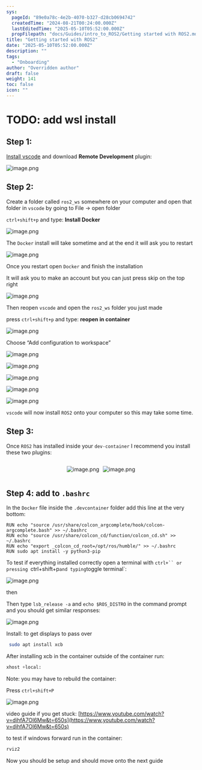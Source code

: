 ```yaml
---
sys:
  pageId: "89e0a78c-4e2b-4070-b327-d28cb0694742"
  createdTime: "2024-08-21T00:24:00.000Z"
  lastEditedTime: "2025-05-10T05:52:00.000Z"
  propFilepath: "docs/Guides/intro_to_ROS2/Getting started with ROS2.md"
title: "Getting started with ROS2"
date: "2025-05-10T05:52:00.000Z"
description: ""
tags:
  - "Onboarding"
author: "Overridden author"
draft: false
weight: 141
toc: false
icon: ""
---
```


# TODO: add wsl install

## Step 1:

[Install vscode](https://code.visualstudio.com/download) and download **Remote Development** plugin:

![image.png](https://prod-files-secure.s3.us-west-2.amazonaws.com/d518164a-d88e-44d1-a4ee-3adb3bd8bce0/efb52993-1881-4a40-b95e-6f020334f022/image.png?X-Amz-Algorithm=AWS4-HMAC-SHA256&X-Amz-Content-Sha256=UNSIGNED-PAYLOAD&X-Amz-Credential=ASIAZI2LB4665TGGTYUD%2F20250706%2Fus-west-2%2Fs3%2Faws4_request&X-Amz-Date=20250706T090823Z&X-Amz-Expires=3600&X-Amz-Security-Token=IQoJb3JpZ2luX2VjEE8aCXVzLXdlc3QtMiJHMEUCIQDkEytOODWOnKJ4%2F9MAa4oXUt%2BPHzn8u6SMoZ6dyirrIwIgWdrFzGP9KyzOWR5QBFsnqaK4rxZwbpHQvF7SKOIYlQUq%2FwMIWBAAGgw2Mzc0MjMxODM4MDUiDDSYgwppfLonvTtwNSrcA%2BWbc%2FZyyB03dtvCnj6bNpkfwACliHJWCnVBJ%2Ft%2BQreePUjleZeJxmRZupHu1oNMqpXMhCbtlD0mF0rKBraCJo0sCgfXcSTA88uD1KPB0HeCvEx0oI3B9eGIl5OBKCaG71tJWNFaeW7kjIodWN77v95Hr8U63sG%2FIOew5gPsRUlxeJrlrX5ezrl%2FsEWjfb1%2FZtgZMrgY8BJJ4q6pcWbgbBdRp0n77BPa0qcb4hnW7CWjNjtzmP93wW8uQ6fk1IMFyCil3fHsBJhWAkWKRSFkM1ewNSC42yjFg4Pu6jSfGUIQpa%2BLYwRVWfgXPBTr0g8yIpzbWU58Qa%2BjpUAmiRSoULyH0GBRrHHPHjza7IXpJNrVm2eihA7CZIfOY0noU4NdXD452WrC3uld5pz62TKLAVkmGaObC2bijjGi5Hads7E7RyeasYDt1%2FWs8rk96C855OVfCy8OyPXdCRsG%2FlybwcbMCPJv75Izeq%2FyG6aaoJw2nrb0XOQjPaLe%2BFncrZIZqm6eQU2pYjxUW5zfiYrxZWDBr6v6w3wNRuTXMf00rruBp5WZM0fahQyVYX0k9ZUIEs69mAbgNhBAwPX6%2FWla1H4xATQfNiMNuGV2QW81gyiZV1DkGLqQUj8JAx11MLqzqMMGOqUBTWTzmQetgvVPXdocbt4GSYE%2FJNYwLSfgv%2FZdBf2IbcFz51MzxHEoigi6wK%2FTqj9bRYoRX6auV7SN7w2ODHbSnQUMWkEOzXT1XdIFqzI0sh%2BjfPUnNwc21HW7P%2FxjF9DKwR8PJ%2FU9DWB6N%2BoKsHWiU3eRisuvCTmGCtTTholbEXLNrpkHHnlqLTgA6G47gR5LE5dY8sQwrzyE7KYC0u8S9oRzgJVF&X-Amz-Signature=84a141d1b8dc041b40799ab5f97167b1eb8d933c2bf8a55f21ac1eb665456bb5&X-Amz-SignedHeaders=host&x-amz-checksum-mode=ENABLED&x-id=GetObject)

## Step 2:

Create a folder called `ros2_ws` somewhere on your computer and open that folder in `vscode` by going to File → open folder 

`ctrl+shift+p` and type: **Install Docker**

![image.png](https://prod-files-secure.s3.us-west-2.amazonaws.com/d518164a-d88e-44d1-a4ee-3adb3bd8bce0/2269dc0e-1cd5-47ff-bceb-c04ad9b2eab0/image.png?X-Amz-Algorithm=AWS4-HMAC-SHA256&X-Amz-Content-Sha256=UNSIGNED-PAYLOAD&X-Amz-Credential=ASIAZI2LB4665TGGTYUD%2F20250706%2Fus-west-2%2Fs3%2Faws4_request&X-Amz-Date=20250706T090823Z&X-Amz-Expires=3600&X-Amz-Security-Token=IQoJb3JpZ2luX2VjEE8aCXVzLXdlc3QtMiJHMEUCIQDkEytOODWOnKJ4%2F9MAa4oXUt%2BPHzn8u6SMoZ6dyirrIwIgWdrFzGP9KyzOWR5QBFsnqaK4rxZwbpHQvF7SKOIYlQUq%2FwMIWBAAGgw2Mzc0MjMxODM4MDUiDDSYgwppfLonvTtwNSrcA%2BWbc%2FZyyB03dtvCnj6bNpkfwACliHJWCnVBJ%2Ft%2BQreePUjleZeJxmRZupHu1oNMqpXMhCbtlD0mF0rKBraCJo0sCgfXcSTA88uD1KPB0HeCvEx0oI3B9eGIl5OBKCaG71tJWNFaeW7kjIodWN77v95Hr8U63sG%2FIOew5gPsRUlxeJrlrX5ezrl%2FsEWjfb1%2FZtgZMrgY8BJJ4q6pcWbgbBdRp0n77BPa0qcb4hnW7CWjNjtzmP93wW8uQ6fk1IMFyCil3fHsBJhWAkWKRSFkM1ewNSC42yjFg4Pu6jSfGUIQpa%2BLYwRVWfgXPBTr0g8yIpzbWU58Qa%2BjpUAmiRSoULyH0GBRrHHPHjza7IXpJNrVm2eihA7CZIfOY0noU4NdXD452WrC3uld5pz62TKLAVkmGaObC2bijjGi5Hads7E7RyeasYDt1%2FWs8rk96C855OVfCy8OyPXdCRsG%2FlybwcbMCPJv75Izeq%2FyG6aaoJw2nrb0XOQjPaLe%2BFncrZIZqm6eQU2pYjxUW5zfiYrxZWDBr6v6w3wNRuTXMf00rruBp5WZM0fahQyVYX0k9ZUIEs69mAbgNhBAwPX6%2FWla1H4xATQfNiMNuGV2QW81gyiZV1DkGLqQUj8JAx11MLqzqMMGOqUBTWTzmQetgvVPXdocbt4GSYE%2FJNYwLSfgv%2FZdBf2IbcFz51MzxHEoigi6wK%2FTqj9bRYoRX6auV7SN7w2ODHbSnQUMWkEOzXT1XdIFqzI0sh%2BjfPUnNwc21HW7P%2FxjF9DKwR8PJ%2FU9DWB6N%2BoKsHWiU3eRisuvCTmGCtTTholbEXLNrpkHHnlqLTgA6G47gR5LE5dY8sQwrzyE7KYC0u8S9oRzgJVF&X-Amz-Signature=3ae3d3dfd766f2d6176d70fe04a94b0ab4b1178a32ae36cf8a0c1076c97c8de7&X-Amz-SignedHeaders=host&x-amz-checksum-mode=ENABLED&x-id=GetObject)

The `Docker` install will take sometime and at the end it will ask you to restart

![image.png](https://prod-files-secure.s3.us-west-2.amazonaws.com/d518164a-d88e-44d1-a4ee-3adb3bd8bce0/ed233f78-be33-4b1f-b89c-9c346c0e961e/image.png?X-Amz-Algorithm=AWS4-HMAC-SHA256&X-Amz-Content-Sha256=UNSIGNED-PAYLOAD&X-Amz-Credential=ASIAZI2LB4665TGGTYUD%2F20250706%2Fus-west-2%2Fs3%2Faws4_request&X-Amz-Date=20250706T090823Z&X-Amz-Expires=3600&X-Amz-Security-Token=IQoJb3JpZ2luX2VjEE8aCXVzLXdlc3QtMiJHMEUCIQDkEytOODWOnKJ4%2F9MAa4oXUt%2BPHzn8u6SMoZ6dyirrIwIgWdrFzGP9KyzOWR5QBFsnqaK4rxZwbpHQvF7SKOIYlQUq%2FwMIWBAAGgw2Mzc0MjMxODM4MDUiDDSYgwppfLonvTtwNSrcA%2BWbc%2FZyyB03dtvCnj6bNpkfwACliHJWCnVBJ%2Ft%2BQreePUjleZeJxmRZupHu1oNMqpXMhCbtlD0mF0rKBraCJo0sCgfXcSTA88uD1KPB0HeCvEx0oI3B9eGIl5OBKCaG71tJWNFaeW7kjIodWN77v95Hr8U63sG%2FIOew5gPsRUlxeJrlrX5ezrl%2FsEWjfb1%2FZtgZMrgY8BJJ4q6pcWbgbBdRp0n77BPa0qcb4hnW7CWjNjtzmP93wW8uQ6fk1IMFyCil3fHsBJhWAkWKRSFkM1ewNSC42yjFg4Pu6jSfGUIQpa%2BLYwRVWfgXPBTr0g8yIpzbWU58Qa%2BjpUAmiRSoULyH0GBRrHHPHjza7IXpJNrVm2eihA7CZIfOY0noU4NdXD452WrC3uld5pz62TKLAVkmGaObC2bijjGi5Hads7E7RyeasYDt1%2FWs8rk96C855OVfCy8OyPXdCRsG%2FlybwcbMCPJv75Izeq%2FyG6aaoJw2nrb0XOQjPaLe%2BFncrZIZqm6eQU2pYjxUW5zfiYrxZWDBr6v6w3wNRuTXMf00rruBp5WZM0fahQyVYX0k9ZUIEs69mAbgNhBAwPX6%2FWla1H4xATQfNiMNuGV2QW81gyiZV1DkGLqQUj8JAx11MLqzqMMGOqUBTWTzmQetgvVPXdocbt4GSYE%2FJNYwLSfgv%2FZdBf2IbcFz51MzxHEoigi6wK%2FTqj9bRYoRX6auV7SN7w2ODHbSnQUMWkEOzXT1XdIFqzI0sh%2BjfPUnNwc21HW7P%2FxjF9DKwR8PJ%2FU9DWB6N%2BoKsHWiU3eRisuvCTmGCtTTholbEXLNrpkHHnlqLTgA6G47gR5LE5dY8sQwrzyE7KYC0u8S9oRzgJVF&X-Amz-Signature=2eba5779ab0d3d88e199597b4a1417ae0ee6e92dfda07ae244b7585ce6f2e97e&X-Amz-SignedHeaders=host&x-amz-checksum-mode=ENABLED&x-id=GetObject)

Once you restart open `Docker` and finish the installation

It will ask you to make an account but you can just press skip on the top right

![image.png](https://prod-files-secure.s3.us-west-2.amazonaws.com/d518164a-d88e-44d1-a4ee-3adb3bd8bce0/21010ad9-1659-4fd9-9f59-9932a09b2a3d/image.png?X-Amz-Algorithm=AWS4-HMAC-SHA256&X-Amz-Content-Sha256=UNSIGNED-PAYLOAD&X-Amz-Credential=ASIAZI2LB4665TGGTYUD%2F20250706%2Fus-west-2%2Fs3%2Faws4_request&X-Amz-Date=20250706T090823Z&X-Amz-Expires=3600&X-Amz-Security-Token=IQoJb3JpZ2luX2VjEE8aCXVzLXdlc3QtMiJHMEUCIQDkEytOODWOnKJ4%2F9MAa4oXUt%2BPHzn8u6SMoZ6dyirrIwIgWdrFzGP9KyzOWR5QBFsnqaK4rxZwbpHQvF7SKOIYlQUq%2FwMIWBAAGgw2Mzc0MjMxODM4MDUiDDSYgwppfLonvTtwNSrcA%2BWbc%2FZyyB03dtvCnj6bNpkfwACliHJWCnVBJ%2Ft%2BQreePUjleZeJxmRZupHu1oNMqpXMhCbtlD0mF0rKBraCJo0sCgfXcSTA88uD1KPB0HeCvEx0oI3B9eGIl5OBKCaG71tJWNFaeW7kjIodWN77v95Hr8U63sG%2FIOew5gPsRUlxeJrlrX5ezrl%2FsEWjfb1%2FZtgZMrgY8BJJ4q6pcWbgbBdRp0n77BPa0qcb4hnW7CWjNjtzmP93wW8uQ6fk1IMFyCil3fHsBJhWAkWKRSFkM1ewNSC42yjFg4Pu6jSfGUIQpa%2BLYwRVWfgXPBTr0g8yIpzbWU58Qa%2BjpUAmiRSoULyH0GBRrHHPHjza7IXpJNrVm2eihA7CZIfOY0noU4NdXD452WrC3uld5pz62TKLAVkmGaObC2bijjGi5Hads7E7RyeasYDt1%2FWs8rk96C855OVfCy8OyPXdCRsG%2FlybwcbMCPJv75Izeq%2FyG6aaoJw2nrb0XOQjPaLe%2BFncrZIZqm6eQU2pYjxUW5zfiYrxZWDBr6v6w3wNRuTXMf00rruBp5WZM0fahQyVYX0k9ZUIEs69mAbgNhBAwPX6%2FWla1H4xATQfNiMNuGV2QW81gyiZV1DkGLqQUj8JAx11MLqzqMMGOqUBTWTzmQetgvVPXdocbt4GSYE%2FJNYwLSfgv%2FZdBf2IbcFz51MzxHEoigi6wK%2FTqj9bRYoRX6auV7SN7w2ODHbSnQUMWkEOzXT1XdIFqzI0sh%2BjfPUnNwc21HW7P%2FxjF9DKwR8PJ%2FU9DWB6N%2BoKsHWiU3eRisuvCTmGCtTTholbEXLNrpkHHnlqLTgA6G47gR5LE5dY8sQwrzyE7KYC0u8S9oRzgJVF&X-Amz-Signature=ffc7b549f83030d613b6cc8e0ca0e81fa236e6b5a1739136ff8706a6d9b97d78&X-Amz-SignedHeaders=host&x-amz-checksum-mode=ENABLED&x-id=GetObject)

Then reopen `vscode` and open the `ros2_ws` folder you just made

press `ctrl+shift+p` and type: **reopen in container**

![image.png](https://prod-files-secure.s3.us-west-2.amazonaws.com/d518164a-d88e-44d1-a4ee-3adb3bd8bce0/4e93b8c2-41ad-488c-8095-c74205196118/image.png?X-Amz-Algorithm=AWS4-HMAC-SHA256&X-Amz-Content-Sha256=UNSIGNED-PAYLOAD&X-Amz-Credential=ASIAZI2LB4665TGGTYUD%2F20250706%2Fus-west-2%2Fs3%2Faws4_request&X-Amz-Date=20250706T090823Z&X-Amz-Expires=3600&X-Amz-Security-Token=IQoJb3JpZ2luX2VjEE8aCXVzLXdlc3QtMiJHMEUCIQDkEytOODWOnKJ4%2F9MAa4oXUt%2BPHzn8u6SMoZ6dyirrIwIgWdrFzGP9KyzOWR5QBFsnqaK4rxZwbpHQvF7SKOIYlQUq%2FwMIWBAAGgw2Mzc0MjMxODM4MDUiDDSYgwppfLonvTtwNSrcA%2BWbc%2FZyyB03dtvCnj6bNpkfwACliHJWCnVBJ%2Ft%2BQreePUjleZeJxmRZupHu1oNMqpXMhCbtlD0mF0rKBraCJo0sCgfXcSTA88uD1KPB0HeCvEx0oI3B9eGIl5OBKCaG71tJWNFaeW7kjIodWN77v95Hr8U63sG%2FIOew5gPsRUlxeJrlrX5ezrl%2FsEWjfb1%2FZtgZMrgY8BJJ4q6pcWbgbBdRp0n77BPa0qcb4hnW7CWjNjtzmP93wW8uQ6fk1IMFyCil3fHsBJhWAkWKRSFkM1ewNSC42yjFg4Pu6jSfGUIQpa%2BLYwRVWfgXPBTr0g8yIpzbWU58Qa%2BjpUAmiRSoULyH0GBRrHHPHjza7IXpJNrVm2eihA7CZIfOY0noU4NdXD452WrC3uld5pz62TKLAVkmGaObC2bijjGi5Hads7E7RyeasYDt1%2FWs8rk96C855OVfCy8OyPXdCRsG%2FlybwcbMCPJv75Izeq%2FyG6aaoJw2nrb0XOQjPaLe%2BFncrZIZqm6eQU2pYjxUW5zfiYrxZWDBr6v6w3wNRuTXMf00rruBp5WZM0fahQyVYX0k9ZUIEs69mAbgNhBAwPX6%2FWla1H4xATQfNiMNuGV2QW81gyiZV1DkGLqQUj8JAx11MLqzqMMGOqUBTWTzmQetgvVPXdocbt4GSYE%2FJNYwLSfgv%2FZdBf2IbcFz51MzxHEoigi6wK%2FTqj9bRYoRX6auV7SN7w2ODHbSnQUMWkEOzXT1XdIFqzI0sh%2BjfPUnNwc21HW7P%2FxjF9DKwR8PJ%2FU9DWB6N%2BoKsHWiU3eRisuvCTmGCtTTholbEXLNrpkHHnlqLTgA6G47gR5LE5dY8sQwrzyE7KYC0u8S9oRzgJVF&X-Amz-Signature=4e16f19d2d67f550fd88815f7f09fdf1007f7c3697c957c44b1c62bc294057b5&X-Amz-SignedHeaders=host&x-amz-checksum-mode=ENABLED&x-id=GetObject)

Choose “Add configuration to workspace”

![image.png](https://prod-files-secure.s3.us-west-2.amazonaws.com/d518164a-d88e-44d1-a4ee-3adb3bd8bce0/9560b282-5060-4989-ba37-97e7b2c22476/image.png?X-Amz-Algorithm=AWS4-HMAC-SHA256&X-Amz-Content-Sha256=UNSIGNED-PAYLOAD&X-Amz-Credential=ASIAZI2LB4665TGGTYUD%2F20250706%2Fus-west-2%2Fs3%2Faws4_request&X-Amz-Date=20250706T090823Z&X-Amz-Expires=3600&X-Amz-Security-Token=IQoJb3JpZ2luX2VjEE8aCXVzLXdlc3QtMiJHMEUCIQDkEytOODWOnKJ4%2F9MAa4oXUt%2BPHzn8u6SMoZ6dyirrIwIgWdrFzGP9KyzOWR5QBFsnqaK4rxZwbpHQvF7SKOIYlQUq%2FwMIWBAAGgw2Mzc0MjMxODM4MDUiDDSYgwppfLonvTtwNSrcA%2BWbc%2FZyyB03dtvCnj6bNpkfwACliHJWCnVBJ%2Ft%2BQreePUjleZeJxmRZupHu1oNMqpXMhCbtlD0mF0rKBraCJo0sCgfXcSTA88uD1KPB0HeCvEx0oI3B9eGIl5OBKCaG71tJWNFaeW7kjIodWN77v95Hr8U63sG%2FIOew5gPsRUlxeJrlrX5ezrl%2FsEWjfb1%2FZtgZMrgY8BJJ4q6pcWbgbBdRp0n77BPa0qcb4hnW7CWjNjtzmP93wW8uQ6fk1IMFyCil3fHsBJhWAkWKRSFkM1ewNSC42yjFg4Pu6jSfGUIQpa%2BLYwRVWfgXPBTr0g8yIpzbWU58Qa%2BjpUAmiRSoULyH0GBRrHHPHjza7IXpJNrVm2eihA7CZIfOY0noU4NdXD452WrC3uld5pz62TKLAVkmGaObC2bijjGi5Hads7E7RyeasYDt1%2FWs8rk96C855OVfCy8OyPXdCRsG%2FlybwcbMCPJv75Izeq%2FyG6aaoJw2nrb0XOQjPaLe%2BFncrZIZqm6eQU2pYjxUW5zfiYrxZWDBr6v6w3wNRuTXMf00rruBp5WZM0fahQyVYX0k9ZUIEs69mAbgNhBAwPX6%2FWla1H4xATQfNiMNuGV2QW81gyiZV1DkGLqQUj8JAx11MLqzqMMGOqUBTWTzmQetgvVPXdocbt4GSYE%2FJNYwLSfgv%2FZdBf2IbcFz51MzxHEoigi6wK%2FTqj9bRYoRX6auV7SN7w2ODHbSnQUMWkEOzXT1XdIFqzI0sh%2BjfPUnNwc21HW7P%2FxjF9DKwR8PJ%2FU9DWB6N%2BoKsHWiU3eRisuvCTmGCtTTholbEXLNrpkHHnlqLTgA6G47gR5LE5dY8sQwrzyE7KYC0u8S9oRzgJVF&X-Amz-Signature=69c15ab749b4d1b477c0bb84cb65e200cdf794d9094642342aa418af81466ae3&X-Amz-SignedHeaders=host&x-amz-checksum-mode=ENABLED&x-id=GetObject)

![image.png](https://prod-files-secure.s3.us-west-2.amazonaws.com/d518164a-d88e-44d1-a4ee-3adb3bd8bce0/2ee63f81-886b-48e8-a553-dc6e5eac99e4/image.png?X-Amz-Algorithm=AWS4-HMAC-SHA256&X-Amz-Content-Sha256=UNSIGNED-PAYLOAD&X-Amz-Credential=ASIAZI2LB4665TGGTYUD%2F20250706%2Fus-west-2%2Fs3%2Faws4_request&X-Amz-Date=20250706T090823Z&X-Amz-Expires=3600&X-Amz-Security-Token=IQoJb3JpZ2luX2VjEE8aCXVzLXdlc3QtMiJHMEUCIQDkEytOODWOnKJ4%2F9MAa4oXUt%2BPHzn8u6SMoZ6dyirrIwIgWdrFzGP9KyzOWR5QBFsnqaK4rxZwbpHQvF7SKOIYlQUq%2FwMIWBAAGgw2Mzc0MjMxODM4MDUiDDSYgwppfLonvTtwNSrcA%2BWbc%2FZyyB03dtvCnj6bNpkfwACliHJWCnVBJ%2Ft%2BQreePUjleZeJxmRZupHu1oNMqpXMhCbtlD0mF0rKBraCJo0sCgfXcSTA88uD1KPB0HeCvEx0oI3B9eGIl5OBKCaG71tJWNFaeW7kjIodWN77v95Hr8U63sG%2FIOew5gPsRUlxeJrlrX5ezrl%2FsEWjfb1%2FZtgZMrgY8BJJ4q6pcWbgbBdRp0n77BPa0qcb4hnW7CWjNjtzmP93wW8uQ6fk1IMFyCil3fHsBJhWAkWKRSFkM1ewNSC42yjFg4Pu6jSfGUIQpa%2BLYwRVWfgXPBTr0g8yIpzbWU58Qa%2BjpUAmiRSoULyH0GBRrHHPHjza7IXpJNrVm2eihA7CZIfOY0noU4NdXD452WrC3uld5pz62TKLAVkmGaObC2bijjGi5Hads7E7RyeasYDt1%2FWs8rk96C855OVfCy8OyPXdCRsG%2FlybwcbMCPJv75Izeq%2FyG6aaoJw2nrb0XOQjPaLe%2BFncrZIZqm6eQU2pYjxUW5zfiYrxZWDBr6v6w3wNRuTXMf00rruBp5WZM0fahQyVYX0k9ZUIEs69mAbgNhBAwPX6%2FWla1H4xATQfNiMNuGV2QW81gyiZV1DkGLqQUj8JAx11MLqzqMMGOqUBTWTzmQetgvVPXdocbt4GSYE%2FJNYwLSfgv%2FZdBf2IbcFz51MzxHEoigi6wK%2FTqj9bRYoRX6auV7SN7w2ODHbSnQUMWkEOzXT1XdIFqzI0sh%2BjfPUnNwc21HW7P%2FxjF9DKwR8PJ%2FU9DWB6N%2BoKsHWiU3eRisuvCTmGCtTTholbEXLNrpkHHnlqLTgA6G47gR5LE5dY8sQwrzyE7KYC0u8S9oRzgJVF&X-Amz-Signature=8d1afb1d866d1eab01dc8761db602bc011b8e2dcb8938e8ac7c4ad46906162f4&X-Amz-SignedHeaders=host&x-amz-checksum-mode=ENABLED&x-id=GetObject)

![image.png](https://prod-files-secure.s3.us-west-2.amazonaws.com/d518164a-d88e-44d1-a4ee-3adb3bd8bce0/ae1580b2-b048-407e-aed9-b584224a7a04/image.png?X-Amz-Algorithm=AWS4-HMAC-SHA256&X-Amz-Content-Sha256=UNSIGNED-PAYLOAD&X-Amz-Credential=ASIAZI2LB4665TGGTYUD%2F20250706%2Fus-west-2%2Fs3%2Faws4_request&X-Amz-Date=20250706T090823Z&X-Amz-Expires=3600&X-Amz-Security-Token=IQoJb3JpZ2luX2VjEE8aCXVzLXdlc3QtMiJHMEUCIQDkEytOODWOnKJ4%2F9MAa4oXUt%2BPHzn8u6SMoZ6dyirrIwIgWdrFzGP9KyzOWR5QBFsnqaK4rxZwbpHQvF7SKOIYlQUq%2FwMIWBAAGgw2Mzc0MjMxODM4MDUiDDSYgwppfLonvTtwNSrcA%2BWbc%2FZyyB03dtvCnj6bNpkfwACliHJWCnVBJ%2Ft%2BQreePUjleZeJxmRZupHu1oNMqpXMhCbtlD0mF0rKBraCJo0sCgfXcSTA88uD1KPB0HeCvEx0oI3B9eGIl5OBKCaG71tJWNFaeW7kjIodWN77v95Hr8U63sG%2FIOew5gPsRUlxeJrlrX5ezrl%2FsEWjfb1%2FZtgZMrgY8BJJ4q6pcWbgbBdRp0n77BPa0qcb4hnW7CWjNjtzmP93wW8uQ6fk1IMFyCil3fHsBJhWAkWKRSFkM1ewNSC42yjFg4Pu6jSfGUIQpa%2BLYwRVWfgXPBTr0g8yIpzbWU58Qa%2BjpUAmiRSoULyH0GBRrHHPHjza7IXpJNrVm2eihA7CZIfOY0noU4NdXD452WrC3uld5pz62TKLAVkmGaObC2bijjGi5Hads7E7RyeasYDt1%2FWs8rk96C855OVfCy8OyPXdCRsG%2FlybwcbMCPJv75Izeq%2FyG6aaoJw2nrb0XOQjPaLe%2BFncrZIZqm6eQU2pYjxUW5zfiYrxZWDBr6v6w3wNRuTXMf00rruBp5WZM0fahQyVYX0k9ZUIEs69mAbgNhBAwPX6%2FWla1H4xATQfNiMNuGV2QW81gyiZV1DkGLqQUj8JAx11MLqzqMMGOqUBTWTzmQetgvVPXdocbt4GSYE%2FJNYwLSfgv%2FZdBf2IbcFz51MzxHEoigi6wK%2FTqj9bRYoRX6auV7SN7w2ODHbSnQUMWkEOzXT1XdIFqzI0sh%2BjfPUnNwc21HW7P%2FxjF9DKwR8PJ%2FU9DWB6N%2BoKsHWiU3eRisuvCTmGCtTTholbEXLNrpkHHnlqLTgA6G47gR5LE5dY8sQwrzyE7KYC0u8S9oRzgJVF&X-Amz-Signature=a301cdb7643ca6151e515875b93e6dbeee2037de19e2f6f6a379ab90c9f03425&X-Amz-SignedHeaders=host&x-amz-checksum-mode=ENABLED&x-id=GetObject)

![image.png](https://prod-files-secure.s3.us-west-2.amazonaws.com/d518164a-d88e-44d1-a4ee-3adb3bd8bce0/53255b28-f75e-430f-b9e3-c0ac8577e42b/image.png?X-Amz-Algorithm=AWS4-HMAC-SHA256&X-Amz-Content-Sha256=UNSIGNED-PAYLOAD&X-Amz-Credential=ASIAZI2LB4665TGGTYUD%2F20250706%2Fus-west-2%2Fs3%2Faws4_request&X-Amz-Date=20250706T090823Z&X-Amz-Expires=3600&X-Amz-Security-Token=IQoJb3JpZ2luX2VjEE8aCXVzLXdlc3QtMiJHMEUCIQDkEytOODWOnKJ4%2F9MAa4oXUt%2BPHzn8u6SMoZ6dyirrIwIgWdrFzGP9KyzOWR5QBFsnqaK4rxZwbpHQvF7SKOIYlQUq%2FwMIWBAAGgw2Mzc0MjMxODM4MDUiDDSYgwppfLonvTtwNSrcA%2BWbc%2FZyyB03dtvCnj6bNpkfwACliHJWCnVBJ%2Ft%2BQreePUjleZeJxmRZupHu1oNMqpXMhCbtlD0mF0rKBraCJo0sCgfXcSTA88uD1KPB0HeCvEx0oI3B9eGIl5OBKCaG71tJWNFaeW7kjIodWN77v95Hr8U63sG%2FIOew5gPsRUlxeJrlrX5ezrl%2FsEWjfb1%2FZtgZMrgY8BJJ4q6pcWbgbBdRp0n77BPa0qcb4hnW7CWjNjtzmP93wW8uQ6fk1IMFyCil3fHsBJhWAkWKRSFkM1ewNSC42yjFg4Pu6jSfGUIQpa%2BLYwRVWfgXPBTr0g8yIpzbWU58Qa%2BjpUAmiRSoULyH0GBRrHHPHjza7IXpJNrVm2eihA7CZIfOY0noU4NdXD452WrC3uld5pz62TKLAVkmGaObC2bijjGi5Hads7E7RyeasYDt1%2FWs8rk96C855OVfCy8OyPXdCRsG%2FlybwcbMCPJv75Izeq%2FyG6aaoJw2nrb0XOQjPaLe%2BFncrZIZqm6eQU2pYjxUW5zfiYrxZWDBr6v6w3wNRuTXMf00rruBp5WZM0fahQyVYX0k9ZUIEs69mAbgNhBAwPX6%2FWla1H4xATQfNiMNuGV2QW81gyiZV1DkGLqQUj8JAx11MLqzqMMGOqUBTWTzmQetgvVPXdocbt4GSYE%2FJNYwLSfgv%2FZdBf2IbcFz51MzxHEoigi6wK%2FTqj9bRYoRX6auV7SN7w2ODHbSnQUMWkEOzXT1XdIFqzI0sh%2BjfPUnNwc21HW7P%2FxjF9DKwR8PJ%2FU9DWB6N%2BoKsHWiU3eRisuvCTmGCtTTholbEXLNrpkHHnlqLTgA6G47gR5LE5dY8sQwrzyE7KYC0u8S9oRzgJVF&X-Amz-Signature=d461a02bc2c2df6e7b767dc2815ebe2c825100c051122053a51f55d1c7939568&X-Amz-SignedHeaders=host&x-amz-checksum-mode=ENABLED&x-id=GetObject)

![image.png](https://prod-files-secure.s3.us-west-2.amazonaws.com/d518164a-d88e-44d1-a4ee-3adb3bd8bce0/7c562767-5af9-4ffb-97d1-327bcdf4ee00/image.png?X-Amz-Algorithm=AWS4-HMAC-SHA256&X-Amz-Content-Sha256=UNSIGNED-PAYLOAD&X-Amz-Credential=ASIAZI2LB4665TGGTYUD%2F20250706%2Fus-west-2%2Fs3%2Faws4_request&X-Amz-Date=20250706T090823Z&X-Amz-Expires=3600&X-Amz-Security-Token=IQoJb3JpZ2luX2VjEE8aCXVzLXdlc3QtMiJHMEUCIQDkEytOODWOnKJ4%2F9MAa4oXUt%2BPHzn8u6SMoZ6dyirrIwIgWdrFzGP9KyzOWR5QBFsnqaK4rxZwbpHQvF7SKOIYlQUq%2FwMIWBAAGgw2Mzc0MjMxODM4MDUiDDSYgwppfLonvTtwNSrcA%2BWbc%2FZyyB03dtvCnj6bNpkfwACliHJWCnVBJ%2Ft%2BQreePUjleZeJxmRZupHu1oNMqpXMhCbtlD0mF0rKBraCJo0sCgfXcSTA88uD1KPB0HeCvEx0oI3B9eGIl5OBKCaG71tJWNFaeW7kjIodWN77v95Hr8U63sG%2FIOew5gPsRUlxeJrlrX5ezrl%2FsEWjfb1%2FZtgZMrgY8BJJ4q6pcWbgbBdRp0n77BPa0qcb4hnW7CWjNjtzmP93wW8uQ6fk1IMFyCil3fHsBJhWAkWKRSFkM1ewNSC42yjFg4Pu6jSfGUIQpa%2BLYwRVWfgXPBTr0g8yIpzbWU58Qa%2BjpUAmiRSoULyH0GBRrHHPHjza7IXpJNrVm2eihA7CZIfOY0noU4NdXD452WrC3uld5pz62TKLAVkmGaObC2bijjGi5Hads7E7RyeasYDt1%2FWs8rk96C855OVfCy8OyPXdCRsG%2FlybwcbMCPJv75Izeq%2FyG6aaoJw2nrb0XOQjPaLe%2BFncrZIZqm6eQU2pYjxUW5zfiYrxZWDBr6v6w3wNRuTXMf00rruBp5WZM0fahQyVYX0k9ZUIEs69mAbgNhBAwPX6%2FWla1H4xATQfNiMNuGV2QW81gyiZV1DkGLqQUj8JAx11MLqzqMMGOqUBTWTzmQetgvVPXdocbt4GSYE%2FJNYwLSfgv%2FZdBf2IbcFz51MzxHEoigi6wK%2FTqj9bRYoRX6auV7SN7w2ODHbSnQUMWkEOzXT1XdIFqzI0sh%2BjfPUnNwc21HW7P%2FxjF9DKwR8PJ%2FU9DWB6N%2BoKsHWiU3eRisuvCTmGCtTTholbEXLNrpkHHnlqLTgA6G47gR5LE5dY8sQwrzyE7KYC0u8S9oRzgJVF&X-Amz-Signature=e5097f8d8897bbe0c41254271e638d4e0f18520ea11847eda108d3a60e030598&X-Amz-SignedHeaders=host&x-amz-checksum-mode=ENABLED&x-id=GetObject)

`vscode` will now install `ROS2` onto your computer so this may take some time.

## Step 3:

Once `ROS2` has installed inside your `dev-container` I recommend you install these two plugins:

<div style="display: flex;flex-direction: row; column-gap:10px; max-width: 630px;justify-content: center;">
<div>

![image.png](https://prod-files-secure.s3.us-west-2.amazonaws.com/d518164a-d88e-44d1-a4ee-3adb3bd8bce0/3fc3d550-5a54-4ba1-ba6b-faa01cdb7369/image.png?X-Amz-Algorithm=AWS4-HMAC-SHA256&X-Amz-Content-Sha256=UNSIGNED-PAYLOAD&X-Amz-Credential=ASIAZI2LB466QBVD3H6L%2F20250706%2Fus-west-2%2Fs3%2Faws4_request&X-Amz-Date=20250706T090824Z&X-Amz-Expires=3600&X-Amz-Security-Token=IQoJb3JpZ2luX2VjEE8aCXVzLXdlc3QtMiJHMEUCIQDNipFTuH5GJjvZyDM8vuEyC2NAuhNVzZbMtZixgzD5IgIgOjhll%2Ff8pd%2FMNVwMWjdy%2FHqXuXw13NdZRGJtlj%2FnOqQq%2FwMIVxAAGgw2Mzc0MjMxODM4MDUiDK%2B7sd8v%2Fy0YcW%2BgRCrcA26BW5OaNrxoWYj2sdBBEDt8fk%2FowIzrleeQ1H49axOvNosbvIdfclZs%2FUuIBSc1s8qJGMZV1FS6Mt7Sjf4bq6doufjts7WqYjARZllaieMKJMqsffi1gu25K1QNTNuaZmnFOkd7WMIzhIjhXUtLlrNPQyBG%2FV5ukRkpJyHn08z90pNPZEjY5N0VDAyq%2FRd0zK8nkS%2By53j7mMs%2BzL4xUuONwp8NkNwWicHPDBUNW8URHXxJksuJTWXD6MuR43zYGCc6mAJKQui93qKzd8a%2F%2BK3jUuzmwasDfvs6l8ENa4CRC1BEQktp%2BLq9Tt235XFjFcMS6cDH%2B91T%2FYswVm4oDsUSgkYDwfFCFewv8U%2Bvfp212ojGcuFCwYNogpik6E41JZfPitZqeZEPV20VxZ8GpW5h7c%2BxJ1FKKGY9SkrYVY0MR4k%2FLf2sHTwHUzhcdLfZoNx8dXSO25po5hruUVCcgg2D%2BNF1EqBToVyMPnsSOGWrPSefU1VvNCemt1RQHhVZliigd2ExWlumCGD6YbwAxmQSFt7cI3cUJMsMbzb4GXFaxCTlwH4FXNX%2BZ9b40R4wzi3Ui9YLFBRderGDQqAYYS2VIyv%2F7f72VlBWCTJSn8c6rOMAVv9H6X%2BOberyMN6sqMMGOqUBV3Mt8y2MRVZy%2F4VnMHpLcMgs4M6q5lnlibXz5EuUQzCc4XRZK%2BO0Uxov6R%2Fo1F55%2FHqYQOwOuzEiQroY1Hw%2Ffbxl6aYIQBXmeLPssB73JczK3PYyEtFbb12TFOKW8C8vVFkxWTx50AY9g%2By1YdEFw6NR0BC7n36LLldlrSPzF%2BV7AB4fdRMCJm92wDKEtTc%2B61vpBbZhoB%2FuUCPMRbvBO41MB4Bd&X-Amz-Signature=df150e235a3fb6d1c7eefd662251f31f07d2cf3a531ad4c9976461a40bcb3a72&X-Amz-SignedHeaders=host&x-amz-checksum-mode=ENABLED&x-id=GetObject)

</div>
<div>

![image.png](https://prod-files-secure.s3.us-west-2.amazonaws.com/d518164a-d88e-44d1-a4ee-3adb3bd8bce0/d994cc66-13c2-4093-a5a3-f84cf4601a82/image.png?X-Amz-Algorithm=AWS4-HMAC-SHA256&X-Amz-Content-Sha256=UNSIGNED-PAYLOAD&X-Amz-Credential=ASIAZI2LB4666RSEX3Y6%2F20250706%2Fus-west-2%2Fs3%2Faws4_request&X-Amz-Date=20250706T090824Z&X-Amz-Expires=3600&X-Amz-Security-Token=IQoJb3JpZ2luX2VjEFAaCXVzLXdlc3QtMiJIMEYCIQDxYyhvz14wdgJyiZ3o3u7cW%2F%2BqqvebGxL4MMxz7R6KkQIhAKT%2FVos6oMHuqzcnYgShtongN42ES5OlCTqfB0pHcHhvKv8DCFkQABoMNjM3NDIzMTgzODA1IgwZYLr88dsxD9NDLi8q3AN1nNFa9En8TEm9SDmzNpUuyTh7af0YxL5gES203let59zbxtJMxAI0yIpVC0RwjpwXIcgrFvVOaF1VQOBxSIvLe6dx12OCLnb8kttzudf3twl%2FSLUVoKUJZ1JNtee3eIxXseTOoHX65949HM9tRB7RYulIFZP6%2BZ0BWHD6GdZdfHuzgTQI9izVdX6IssCPLaXCVxxKLNAsDKcPy7hmleGkH65%2FpkeL2KvMx3UQpLgL6luF1fGByzoHEWOvYAZwwdILTFrh0sCoHXSGQa8icFGnUXG7DNKEeRyjZpAMkcBaq7D2Q3B2D%2BQVH7Z0VkWN1GW43%2Bw4a5%2BEcth%2B7LmeIMtTF2gazGzcNiuRd%2FgkBkvoxAKlDCfQdGr2FoSQH8z95rb2fyx1AB%2Bf2krl9XWAbNCvs%2BMwT6FajSNPkH8Bpp0Djg2LFR%2BErC7a3Gy6Qrzyafmpw4dzxccDpS1%2BekzLdoc6Kdw01MaWu6UnVVi7HtAEPV65d16AkUQ8%2FbCohS0N%2BvtwRHLsw7nLHnhCIKWbA0hCMjb%2FT1bVtDkTL3HVzsO0upDrpS078z%2BLeWYRIpW3%2BctM3izbYxAYgbyTNuiKWydGrBg4iLgl%2B0pEiLpqJINq4KYk1d2%2BJgKm%2FlRtczCf0qjDBjqkAaje4IyoEjUC6bxfSSIHWBLLqGO2ZDp0NCGdPeYX8%2F4CmcybssBVcqrQJMdmuzUcJmQn7knQoVlIbVeTOYzzldsSftqMwc0K79gEdpQLztDocxF1xCOGH%2FSBjkt%2BnY%2FdJtErSW7%2FLlMqfhQ8Kv1vf7fvX097ZStQykNJShLdQB6wP8sUzTaMyiDotlktg%2FpCmnL6pcvJUsNXwzJcSkK5P9WVbnyk&X-Amz-Signature=f8e95ecb75a3a0d7da80795f2e8bba13afec90071e909bd3fd33edc86bd77553&X-Amz-SignedHeaders=host&x-amz-checksum-mode=ENABLED&x-id=GetObject)

</div>
</div>

## Step 4: add to `.bashrc`

In the `Docker` file inside the `.devcontainer` folder add this line at the very bottom: 

```docker
RUN echo "source /usr/share/colcon_argcomplete/hook/colcon-argcomplete.bash" >> ~/.bashrc
RUN echo "source /usr/share/colcon_cd/function/colcon_cd.sh" >> ~/.bashrc
RUN echo "export _colcon_cd_root=/opt/ros/humble/" >> ~/.bashrc
RUN sudo apt install -y python3-pip 
```

To test if everything installed correctly open a terminal with `ctrl+`` or pressing `ctrl+shift+p` and typing `toggle terminal`:

![image.png](https://prod-files-secure.s3.us-west-2.amazonaws.com/d518164a-d88e-44d1-a4ee-3adb3bd8bce0/6a4943d8-b04e-4c02-9a58-775f3384d1a5/image.png?X-Amz-Algorithm=AWS4-HMAC-SHA256&X-Amz-Content-Sha256=UNSIGNED-PAYLOAD&X-Amz-Credential=ASIAZI2LB4665TGGTYUD%2F20250706%2Fus-west-2%2Fs3%2Faws4_request&X-Amz-Date=20250706T090823Z&X-Amz-Expires=3600&X-Amz-Security-Token=IQoJb3JpZ2luX2VjEE8aCXVzLXdlc3QtMiJHMEUCIQDkEytOODWOnKJ4%2F9MAa4oXUt%2BPHzn8u6SMoZ6dyirrIwIgWdrFzGP9KyzOWR5QBFsnqaK4rxZwbpHQvF7SKOIYlQUq%2FwMIWBAAGgw2Mzc0MjMxODM4MDUiDDSYgwppfLonvTtwNSrcA%2BWbc%2FZyyB03dtvCnj6bNpkfwACliHJWCnVBJ%2Ft%2BQreePUjleZeJxmRZupHu1oNMqpXMhCbtlD0mF0rKBraCJo0sCgfXcSTA88uD1KPB0HeCvEx0oI3B9eGIl5OBKCaG71tJWNFaeW7kjIodWN77v95Hr8U63sG%2FIOew5gPsRUlxeJrlrX5ezrl%2FsEWjfb1%2FZtgZMrgY8BJJ4q6pcWbgbBdRp0n77BPa0qcb4hnW7CWjNjtzmP93wW8uQ6fk1IMFyCil3fHsBJhWAkWKRSFkM1ewNSC42yjFg4Pu6jSfGUIQpa%2BLYwRVWfgXPBTr0g8yIpzbWU58Qa%2BjpUAmiRSoULyH0GBRrHHPHjza7IXpJNrVm2eihA7CZIfOY0noU4NdXD452WrC3uld5pz62TKLAVkmGaObC2bijjGi5Hads7E7RyeasYDt1%2FWs8rk96C855OVfCy8OyPXdCRsG%2FlybwcbMCPJv75Izeq%2FyG6aaoJw2nrb0XOQjPaLe%2BFncrZIZqm6eQU2pYjxUW5zfiYrxZWDBr6v6w3wNRuTXMf00rruBp5WZM0fahQyVYX0k9ZUIEs69mAbgNhBAwPX6%2FWla1H4xATQfNiMNuGV2QW81gyiZV1DkGLqQUj8JAx11MLqzqMMGOqUBTWTzmQetgvVPXdocbt4GSYE%2FJNYwLSfgv%2FZdBf2IbcFz51MzxHEoigi6wK%2FTqj9bRYoRX6auV7SN7w2ODHbSnQUMWkEOzXT1XdIFqzI0sh%2BjfPUnNwc21HW7P%2FxjF9DKwR8PJ%2FU9DWB6N%2BoKsHWiU3eRisuvCTmGCtTTholbEXLNrpkHHnlqLTgA6G47gR5LE5dY8sQwrzyE7KYC0u8S9oRzgJVF&X-Amz-Signature=3ec455e91267156b62623302d63dd3457452ed6af35d47d89b0062b12e173c8d&X-Amz-SignedHeaders=host&x-amz-checksum-mode=ENABLED&x-id=GetObject)

then 

Then type `lsb_release -a` and `echo $ROS_DISTRO` in the command prompt and you should get similar responses:

![image.png](https://prod-files-secure.s3.us-west-2.amazonaws.com/d518164a-d88e-44d1-a4ee-3adb3bd8bce0/3e635dec-a805-4e85-8b9e-d000e5b71a4e/image.png?X-Amz-Algorithm=AWS4-HMAC-SHA256&X-Amz-Content-Sha256=UNSIGNED-PAYLOAD&X-Amz-Credential=ASIAZI2LB4665TGGTYUD%2F20250706%2Fus-west-2%2Fs3%2Faws4_request&X-Amz-Date=20250706T090823Z&X-Amz-Expires=3600&X-Amz-Security-Token=IQoJb3JpZ2luX2VjEE8aCXVzLXdlc3QtMiJHMEUCIQDkEytOODWOnKJ4%2F9MAa4oXUt%2BPHzn8u6SMoZ6dyirrIwIgWdrFzGP9KyzOWR5QBFsnqaK4rxZwbpHQvF7SKOIYlQUq%2FwMIWBAAGgw2Mzc0MjMxODM4MDUiDDSYgwppfLonvTtwNSrcA%2BWbc%2FZyyB03dtvCnj6bNpkfwACliHJWCnVBJ%2Ft%2BQreePUjleZeJxmRZupHu1oNMqpXMhCbtlD0mF0rKBraCJo0sCgfXcSTA88uD1KPB0HeCvEx0oI3B9eGIl5OBKCaG71tJWNFaeW7kjIodWN77v95Hr8U63sG%2FIOew5gPsRUlxeJrlrX5ezrl%2FsEWjfb1%2FZtgZMrgY8BJJ4q6pcWbgbBdRp0n77BPa0qcb4hnW7CWjNjtzmP93wW8uQ6fk1IMFyCil3fHsBJhWAkWKRSFkM1ewNSC42yjFg4Pu6jSfGUIQpa%2BLYwRVWfgXPBTr0g8yIpzbWU58Qa%2BjpUAmiRSoULyH0GBRrHHPHjza7IXpJNrVm2eihA7CZIfOY0noU4NdXD452WrC3uld5pz62TKLAVkmGaObC2bijjGi5Hads7E7RyeasYDt1%2FWs8rk96C855OVfCy8OyPXdCRsG%2FlybwcbMCPJv75Izeq%2FyG6aaoJw2nrb0XOQjPaLe%2BFncrZIZqm6eQU2pYjxUW5zfiYrxZWDBr6v6w3wNRuTXMf00rruBp5WZM0fahQyVYX0k9ZUIEs69mAbgNhBAwPX6%2FWla1H4xATQfNiMNuGV2QW81gyiZV1DkGLqQUj8JAx11MLqzqMMGOqUBTWTzmQetgvVPXdocbt4GSYE%2FJNYwLSfgv%2FZdBf2IbcFz51MzxHEoigi6wK%2FTqj9bRYoRX6auV7SN7w2ODHbSnQUMWkEOzXT1XdIFqzI0sh%2BjfPUnNwc21HW7P%2FxjF9DKwR8PJ%2FU9DWB6N%2BoKsHWiU3eRisuvCTmGCtTTholbEXLNrpkHHnlqLTgA6G47gR5LE5dY8sQwrzyE7KYC0u8S9oRzgJVF&X-Amz-Signature=e7bbe7fdcb12127504e593fd193c7b578fcb95b8cd8f0c9c122ba68ea80fa880&X-Amz-SignedHeaders=host&x-amz-checksum-mode=ENABLED&x-id=GetObject)

Install:  to get displays to pass over

```bash
 sudo apt install xcb
```

After installing xcb in the container outside of the container run:

```python
xhost +local:
```

Note: you may have to rebuild the container:

Press `ctrl+shift+P`

![image.png](https://prod-files-secure.s3.us-west-2.amazonaws.com/d518164a-d88e-44d1-a4ee-3adb3bd8bce0/6c2be660-2618-4c38-9c26-53554f7a0b7b/image.png?X-Amz-Algorithm=AWS4-HMAC-SHA256&X-Amz-Content-Sha256=UNSIGNED-PAYLOAD&X-Amz-Credential=ASIAZI2LB4665TGGTYUD%2F20250706%2Fus-west-2%2Fs3%2Faws4_request&X-Amz-Date=20250706T090823Z&X-Amz-Expires=3600&X-Amz-Security-Token=IQoJb3JpZ2luX2VjEE8aCXVzLXdlc3QtMiJHMEUCIQDkEytOODWOnKJ4%2F9MAa4oXUt%2BPHzn8u6SMoZ6dyirrIwIgWdrFzGP9KyzOWR5QBFsnqaK4rxZwbpHQvF7SKOIYlQUq%2FwMIWBAAGgw2Mzc0MjMxODM4MDUiDDSYgwppfLonvTtwNSrcA%2BWbc%2FZyyB03dtvCnj6bNpkfwACliHJWCnVBJ%2Ft%2BQreePUjleZeJxmRZupHu1oNMqpXMhCbtlD0mF0rKBraCJo0sCgfXcSTA88uD1KPB0HeCvEx0oI3B9eGIl5OBKCaG71tJWNFaeW7kjIodWN77v95Hr8U63sG%2FIOew5gPsRUlxeJrlrX5ezrl%2FsEWjfb1%2FZtgZMrgY8BJJ4q6pcWbgbBdRp0n77BPa0qcb4hnW7CWjNjtzmP93wW8uQ6fk1IMFyCil3fHsBJhWAkWKRSFkM1ewNSC42yjFg4Pu6jSfGUIQpa%2BLYwRVWfgXPBTr0g8yIpzbWU58Qa%2BjpUAmiRSoULyH0GBRrHHPHjza7IXpJNrVm2eihA7CZIfOY0noU4NdXD452WrC3uld5pz62TKLAVkmGaObC2bijjGi5Hads7E7RyeasYDt1%2FWs8rk96C855OVfCy8OyPXdCRsG%2FlybwcbMCPJv75Izeq%2FyG6aaoJw2nrb0XOQjPaLe%2BFncrZIZqm6eQU2pYjxUW5zfiYrxZWDBr6v6w3wNRuTXMf00rruBp5WZM0fahQyVYX0k9ZUIEs69mAbgNhBAwPX6%2FWla1H4xATQfNiMNuGV2QW81gyiZV1DkGLqQUj8JAx11MLqzqMMGOqUBTWTzmQetgvVPXdocbt4GSYE%2FJNYwLSfgv%2FZdBf2IbcFz51MzxHEoigi6wK%2FTqj9bRYoRX6auV7SN7w2ODHbSnQUMWkEOzXT1XdIFqzI0sh%2BjfPUnNwc21HW7P%2FxjF9DKwR8PJ%2FU9DWB6N%2BoKsHWiU3eRisuvCTmGCtTTholbEXLNrpkHHnlqLTgA6G47gR5LE5dY8sQwrzyE7KYC0u8S9oRzgJVF&X-Amz-Signature=7c53819ae8fd59d85464765308f12da28ea5fe0c73a8bad0655523d92bc78013&X-Amz-SignedHeaders=host&x-amz-checksum-mode=ENABLED&x-id=GetObject)

video guide if you get stuck: [https://www.youtube.com/watch?v=dihfA7Ol6Mw&t=650s](https://www.youtube.com/watch?v=dihfA7Ol6Mw&t=650s)

to test if windows forward run in the container:

```bash
rviz2
```

Now you should be setup and should move onto the next guide 
